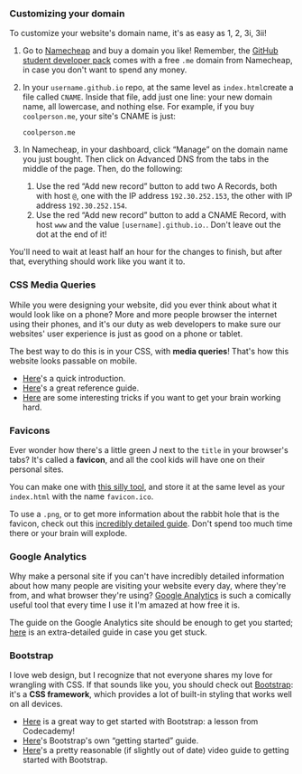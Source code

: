 
<a id="domains"></a>
### Customizing your domain

To customize your website's domain name, it's as easy as 1, 2, 3i, 3ii!

1.  Go to [Namecheap](https://namecheap.com) and buy a domain you like!
    Remember, the [GitHub student developer
    pack](https://education.github.com/pack/) comes with a free
    `.me` domain from Namecheap, in case you don't want to
    spend any money.
2.  In your `username.github.io` repo, at the same level
    as `index.html`create a file called
    `CNAME`. Inside that file, add just one line: your new
    domain name, all lowercase, and nothing else. For example, if you buy `coolperson.me`, your
    site's CNAME is just:

        coolperson.me

3.  In Namecheap, in your dashboard, click “Manage” on the domain name
    you just bought. Then click on Advanced DNS from the tabs in the
    middle of the page. Then, do the following:

    1.  Use the red “Add new record” button to add two A Records, both
        with host `@`, one with the IP address
        `192.30.252.153`, the other with IP address
        `192.30.252.154`.
    2.  Use the red “Add new record” button to add a CNAME Record, with
        host `www` and the value
        `[username].github.io.`.
        Don't
        leave out the dot at the end of it!

You'll need to wait at least half an hour for the changes to finish, but
after that, everything should work like you want it to.

<a id="responsive"></a>
### CSS Media Queries

While you were designing your website, did you ever think about what it
would look like on a phone? More and more people browser the internet
using their phones, and it's our duty as web developers to make sure our
websites' user experience is just as good on a phone or tablet.

The best way to do this is in your CSS, with **media queries**! That's
how this website looks passable on mobile.

-   [Here](http://learnlayout.com/media-queries.html)'s a
    quick introduction.
-   [Here](https://developer.mozilla.org/en-US/docs/Web/CSS/Media_Queries/Using_media_queries)'s
    a great reference guide.
-   [Here](https://css-tricks.com/logic-in-media-queries/) are some
    interesting tricks if you want to get your brain working hard.

<a id="favicons"></a>
### Favicons

Ever wonder how there's a little green J next to the
`title` in your browser's tabs? It's called a **favicon**,
and all the cool kids will have one on their personal sites.

You can make one with [this silly tool](http://www.favicon.cc/), and
store it at the same level as your `index.html` with the
name `favicon.ico`.

To use a `.png`, or to get more information about the
rabbit hole that is the favicon, check out this [incredibly detailed
guide](https://github.com/audreyr/favicon-cheat-sheet). Don't spend too
much time there or your brain will explode.

<a id="ga"></a>
### Google Analytics

Why make a personal site if you can't have incredibly detailed
information about how many people are visiting your website every day,
where they're from, and what browser they're using? [Google
Analytics](https://google.com/analytics) is such a comically useful tool
that every time I use it I'm amazed at how free it is.

The guide on the Google Analytics site should be enough to get you
started;
[here](https://support.google.com/analytics/answer/1008015?hl=en) is an
extra-detailed guide in case you get stuck.

<a id="bootstrap"></a>
### Bootstrap

I love web design, but I recognize that not everyone shares my love for
wrangling with CSS. If that sounds like you, you should check out
[Bootstrap](https://getbootstrap.com): it's a **CSS framework**, which
provides a lot of built-in styling that works well on all devices.

-   [Here](https://www.codecademy.com/courses/web-beginner-en-yjvdd/0/1)
    is a great way to get started with Bootstrap: a lesson from
    Codecademy!
-   [Here](https://getbootstrap.com/getting-started/)'s Bootstrap's own
    “getting started” guide.
-   [Here](https://www.youtube.com/watch?v=YXVoqJEwqoQ)'s a pretty
    reasonable (if slightly out of date) video guide to getting started
    with Bootstrap.
